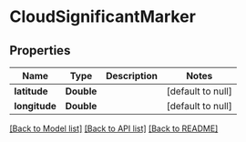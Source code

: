 # CloudSignificantMarker
## Properties

Name | Type | Description | Notes
------------ | ------------- | ------------- | -------------
**latitude** | **Double** |  | [default to null]
**longitude** | **Double** |  | [default to null]

[[Back to Model list]](../README.md#documentation-for-models) [[Back to API list]](../README.md#documentation-for-api-endpoints) [[Back to README]](../README.md)

